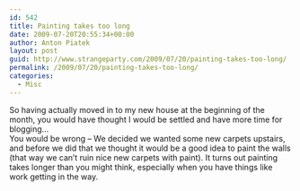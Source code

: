 ```yaml
---
id: 542
title: Painting takes too long
date: 2009-07-20T20:55:34+00:00
author: Anton Piatek
layout: post
guid: http://www.strangeparty.com/2009/07/20/painting-takes-too-long/
permalink: /2009/07/20/painting-takes-too-long/
categories:
  - Misc
---
```

So having actually moved in to my new house at the beginning of the month, you would have thought I would be settled and have more time for blogging&#8230;  
You would be wrong &#8211; We decided we wanted some new carpets upstairs, and before we did that we thought it would be a good idea to paint the walls (that way we can&#8217;t ruin nice new carpets with paint). It turns out painting takes longer than you might think, especially when you have things like work getting in the way.